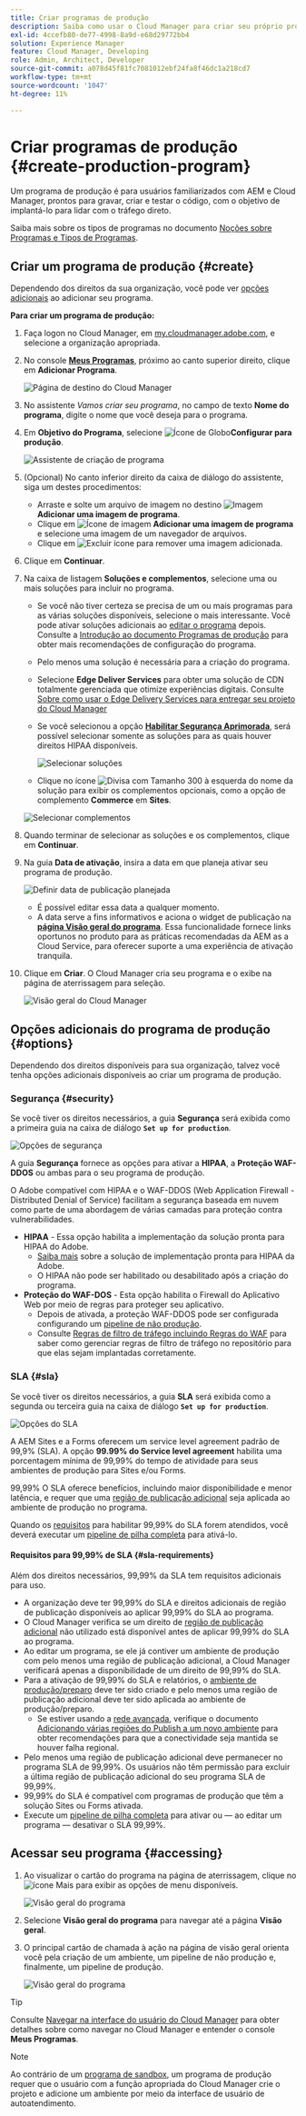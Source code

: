 ```yaml
---
title: Criar programas de produção
description: Saiba como usar o Cloud Manager para criar seu próprio programa de produção para hospedar o tráfego direto.
exl-id: 4ccefb80-de77-4998-8a9d-e68d29772bb4
solution: Experience Manager
feature: Cloud Manager, Developing
role: Admin, Architect, Developer
source-git-commit: a078d45f81fc7081012ebf24fa8f46dc1a218cd7
workflow-type: tm+mt
source-wordcount: '1047'
ht-degree: 11%

---
```



# Criar programas de produção {#create-production-program}

Um programa de produção é para usuários familiarizados com AEM e Cloud Manager, prontos para gravar, criar e testar o código, com o objetivo de implantá-lo para lidar com o tráfego direto.

Saiba mais sobre os tipos de programas no documento [Noções sobre Programas e Tipos de Programas](program-types.md).

## Criar um programa de produção {#create}

Dependendo dos direitos da sua organização, você pode ver [opções adicionais](#options) ao adicionar seu programa.

**Para criar um programa de produção:**

1. Faça logon no Cloud Manager, em [my.cloudmanager.adobe.com](https://my.cloudmanager.adobe.com/), e selecione a organização apropriada.

1. No console **[Meus Programas](/help/implementing/cloud-manager/navigation.md#my-programs)**, próximo ao canto superior direito, clique em **Adicionar Programa**.

   ![Página de destino do Cloud Manager](assets/log-in.png)

1. No assistente *Vamos criar seu programa*, no campo de texto **Nome do programa**, digite o nome que você deseja para o programa.

1. Em **Objetivo do Programa**, selecione ![Ícone de Globo](https://spectrum.adobe.com/static/icons/workflow_18/Smock_Globe_18_N.svg)**Configurar para produção**.

   ![Assistente de criação de programa](assets/create-production-program.png)

1. (Opcional) No canto inferior direito da caixa de diálogo do assistente, siga um destes procedimentos:

   * Arraste e solte um arquivo de imagem no destino ![Imagem](https://spectrum.adobe.com/static/icons/workflow_18/Smock_Image_18_N.svg) **Adicionar uma imagem de programa**.
   * Clique em ![Ícone de imagem](https://spectrum.adobe.com/static/icons/workflow_18/Smock_Image_18_N.svg) **Adicionar uma imagem de programa** e selecione uma imagem de um navegador de arquivos.
   * Clique em ![Excluir ícone](https://spectrum.adobe.com/static/icons/workflow_18/Smock_DeleteOutline_18_N.svg) para remover uma imagem adicionada.

1. Clique em **Continuar**.

1. Na caixa de listagem **Soluções e complementos**, selecione uma ou mais soluções para incluir no programa.

   * Se você não tiver certeza se precisa de um ou mais programas para as várias soluções disponíveis, selecione o mais interessante. Você pode ativar soluções adicionais ao [editar o programa](/help/implementing/cloud-manager/getting-access-to-aem-in-cloud/editing-programs.md) depois. Consulte a [Introdução ao documento Programas de produção](/help/implementing/cloud-manager/getting-access-to-aem-in-cloud/introduction-production-programs.md) para obter mais recomendações de configuração do programa.
   * Pelo menos uma solução é necessária para a criação do programa.
   * Selecione **Edge Deliver Services** para obter uma solução de CDN totalmente gerenciada que otimize experiências digitais. Consulte [Sobre como usar o Edge Delivery Services para entregar seu projeto do Cloud Manager](#edge-overview)
   * Se você selecionou a opção **[Habilitar Segurança Aprimorada](#security)**, será possível selecionar somente as soluções para as quais houver direitos HIPAA disponíveis.

     ![Selecionar soluções](/help/implementing/cloud-manager/assets/add-production-program-with-edge.png)

   * Clique no ícone ![Divisa com Tamanho 300](https://spectrum.adobe.com/static/icons/ui_18/ChevronSize300.svg) à esquerda do nome da solução para exibir os complementos opcionais, como a opção de complemento **Commerce** em **Sites**.

   ![Selecionar complementos](assets/setup-prod-commerce.png)

1. Quando terminar de selecionar as soluções e os complementos, clique em **Continuar**.

1. Na guia **Data de ativação**, insira a data em que planeja ativar seu programa de produção.

   ![Definir data de publicação planejada](assets/set-up-go-live.png)

   * É possível editar essa data a qualquer momento.
   * A data serve a fins informativos e aciona o widget de publicação na [**página Visão geral do programa**](/help/implementing/cloud-manager/getting-access-to-aem-in-cloud/editing-programs.md#program-overview). Essa funcionalidade fornece links oportunos no produto para as práticas recomendadas da AEM as a Cloud Service, para oferecer suporte a uma experiência de ativação tranquila.

1. Clique em **Criar**. O Cloud Manager cria seu programa e o exibe na página de aterrissagem para seleção.

   ![Visão geral do Cloud Manager](assets/navigate-cm.png)

## Opções adicionais do programa de produção {#options}

Dependendo dos direitos disponíveis para sua organização, talvez você tenha opções adicionais disponíveis ao criar um programa de produção.

### Segurança {#security}

Se você tiver os direitos necessários, a guia **Segurança** será exibida como a primeira guia na caixa de diálogo **`Set up for production`**.

![Opções de segurança](assets/create-production-program-security.png)

A guia **Segurança** fornece as opções para ativar a **HIPAA**, a **Proteção WAF-DDOS** ou ambas para o seu programa de produção.

O Adobe compatível com HIPAA e o WAF-DDOS (Web Application Firewall - Distributed Denial of Service) facilitam a segurança baseada em nuvem como parte de uma abordagem de várias camadas para proteção contra vulnerabilidades.

* **HIPAA** - Essa opção habilita a implementação da solução pronta para HIPAA do Adobe.
   * [Saiba mais](https://www.adobe.com/trust/compliance/hipaa-ready.html) sobre a solução de implementação pronta para HIPAA da Adobe.
   * O HIPAA não pode ser habilitado ou desabilitado após a criação do programa.
* **Proteção do WAF-DOS** - Esta opção habilita o Firewall do Aplicativo Web por meio de regras para proteger seu aplicativo.
   * Depois de ativada, a proteção WAF-DDOS pode ser configurada configurando um [pipeline de não produção](/help/implementing/cloud-manager/configuring-pipelines/configuring-non-production-pipelines.md).
   * Consulte [Regras de filtro de tráfego incluindo Regras do WAF](/help/security/traffic-filter-rules-including-waf.md) para saber como gerenciar regras de filtro de tráfego no repositório para que elas sejam implantadas corretamente.

### SLA {#sla}

Se você tiver os direitos necessários, a guia **SLA** será exibida como a segunda ou terceira guia na caixa de diálogo **`Set up for production`**.

![Opções do SLA](assets/create-production-program-sla.png)

A AEM Sites e a Forms oferecem um service level agreement padrão de 99,9% (SLA). A opção **99.99% do Service level agreement** habilita uma porcentagem mínima de 99,99% do tempo de atividade para seus ambientes de produção para Sites e/ou Forms.

99,99% O SLA oferece benefícios, incluindo maior disponibilidade e menor latência, e requer que uma [região de publicação adicional](/help/implementing/cloud-manager/manage-environments.md#multiple-regions) seja aplicada ao ambiente de produção no programa.

Quando os [requisitos](#sla-requirements) para habilitar 99,99% do SLA forem atendidos, você deverá executar um [pipeline de pilha completa](/help/implementing/cloud-manager/configuring-pipelines/configuring-production-pipelines.md) para ativá-lo.

#### Requisitos para 99,99% de SLA {#sla-requirements}

Além dos direitos necessários, 99,99% da SLA tem requisitos adicionais para uso.

* A organização deve ter 99,99% do SLA e direitos adicionais de região de publicação disponíveis ao aplicar 99,99% do SLA ao programa.
* O Cloud Manager verifica se um direito de [região de publicação adicional](/help/implementing/cloud-manager/manage-environments.md#multiple-regions) não utilizado está disponível antes de aplicar 99,99% do SLA ao programa.
* Ao editar um programa, se ele já contiver um ambiente de produção com pelo menos uma região de publicação adicional, a Cloud Manager verificará apenas a disponibilidade de um direito de 99,99% do SLA.
* Para a ativação de 99,99% do SLA e relatórios, o [ambiente de produção/preparo](/help/implementing/cloud-manager/manage-environments.md#adding-environments) deve ter sido criado e pelo menos uma região de publicação adicional deve ter sido aplicada ao ambiente de produção/preparo.
   * Se estiver usando a [rede avançada](/help/security/configuring-advanced-networking.md), verifique o documento [Adicionando várias regiões do Publish a um novo ambiente](/help/implementing/cloud-manager/manage-environments.md#adding-regions) para obter recomendações para que a conectividade seja mantida se houver falha regional.
* Pelo menos uma região de publicação adicional deve permanecer no programa SLA de 99,99%. Os usuários não têm permissão para excluir a última região de publicação adicional do seu programa SLA de 99,99%.
* 99,99% do SLA é compatível com programas de produção que têm a solução Sites ou Forms ativada.
* Execute um [pipeline de pilha completa](/help/implementing/cloud-manager/configuring-pipelines/configuring-production-pipelines.md) para ativar ou — ao editar um programa — desativar o SLA 99,99%.

## Acessar seu programa {#accessing}

1. Ao visualizar o cartão do programa na página de aterrissagem, clique no ![ícone Mais](https://spectrum.adobe.com/static/icons/workflow_18/Smock_More_18_N.svg) para exibir as opções de menu disponíveis.

   ![Visão geral do programa](assets/program-overview.png)

1. Selecione **Visão geral do programa** para navegar até a página **Visão geral**.

1. O principal cartão de chamada à ação na página de visão geral orienta você pela criação de um ambiente, um pipeline de não produção e, finalmente, um pipeline de produção.

   ![Visão geral do programa](assets/set-up-prod5.png)

>[!TIP]
>
>Consulte [Navegar na interface do usuário do Cloud Manager](/help/implementing/cloud-manager/navigation.md) para obter detalhes sobre como navegar no Cloud Manager e entender o console **Meus Programas**.

>[!NOTE]
>
>Ao contrário de um [programa de sandbox](introduction-sandbox-programs.md#auto-creation), um programa de produção requer que o usuário com a função apropriada do Cloud Manager crie o projeto e adicione um ambiente por meio da interface de usuário de autoatendimento.


